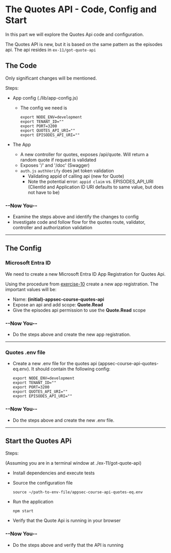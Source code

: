 # The Quotes API - Code, Config and Start

In this part we will explore the Quotes Api code and configuration.

The Quotes API is new, but it is based on the same pattern as the episodes api. The api resides in `ex-11/got-quote-api`

## The Code

Only significant changes will be mentioned.

Steps:

* App config (./lib/app-config.js)
  * The config we need is
  
    ```shell
    export NODE_ENV=development
    export TENANT_ID=""
    export PORT=3200
    export QUOTES_API_URI=""
    export EPISODES_API_URI=""
    ```

* The App
  * A new controller for quotes, exposes /api/quote. Will return a random quote if request is validated
  * Exposes '/' and '/doc' (Swagger)
  * ```auth.js``` ```authVerify``` does jwt token validation
    * Validating appid of calling api (new for Quote)
    * Note the potential error: ```appid claim``` vs. EPISODES_API_URI  (ClientId and Application ID URI defaults to same value, but does not have to be)


### --Now You--

* Examine the steps above and identify the changes to config
* Investigate code and follow flow for the quotes route, validator, controller and authorization validation
  
---

## The Config

### Microsoft Entra ID

We need to create a new Microsoft Entra ID App Registration for Quotes Api.

Using the procedure from [exercise-10](../../ex-10/doc/registering_api_in_azure_ad.md) create a new app registration. The important values will be:
* Name: **(initial)-appsec-course-quotes-api**
* Expose an api and add scope: **Quote.Read**
* Give the episodes api permission to use the **Quote.Read** scope

### --Now You--

* Do the steps above and create the new app registration.

---
### Quotes .env file

* Create a new .env file for the quotes api (appsec-course-api-quotes-eq.env). It should contain the following config:

  ```shell
  export NODE_ENV=development
  export TENANT_ID=""
  export PORT=3200
  export QUOTES_API_URI=""
  export EPISODES_API_URI=""
  ```

### --Now You--

* Do the steps above and create the new .env file.

---

## Start the Quotes APi

Steps:

(Assuming you are in a terminal window at ./ex-11/got-quote-api)

* Install dependencies and execute tests
* Source the configuration file

    ```shell
    source ~/path-to-env-file/appsec-course-api-quotes-eq.env
    ```

* Run the application

    ```shell
    npm start 
    ```

* Verify that the Quote Api is running in your browser

### --Now You--

* Do the steps above and verify that the API is running
